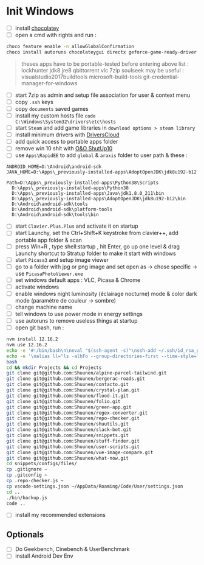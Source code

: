 # Init Windows

- [ ] install [chocolatey](https://chocolatey.org/install)
- [ ] open a cmd with rights and run :

```bash
choco feature enable -n allowGlobalConfirmation
choco install autoruns chocolateygui directx geforce-game-ready-driver git GoogleChrome launchyqt nvm.portable spotify steam vcredist-all vscode
```

> theses apps have to be portable-tested before entering above list : lockhunter jdk8 jre8 qbittorrent vlc 7zip soulseek
> may be useful : visualstudio2017buildtools microsoft-build-tools git-credential-manager-for-windows

- [ ] start 7zip as admin and setup file association for user & context menu
- [ ] copy `.ssh` keys
- [ ] copy `documents` saved games
- [ ] install my custom hosts file `code C:\Windows\System32\drivers\etc\hosts`
- [ ] start `Steam` and add game libraries in `download options > steam library`
- [ ] install minimum drivers with [DriversCloud](https://www.driverscloud.com)
- [ ] add quick access to portable apps folder
- [ ] remove win 10 shit with [O&O ShutUp10](https://www.oo-software.com/en/shutup10)
- [ ] use `Apps\RapidEE` to add `global` & `araxis` folder to user path & these :

```text
ANDROID_HOME=D:\Android\android-sdk
JAVA_HOME=D:\Apps\_previously-installed-apps\AdoptOpenJDK\jdk8u192-b12

Path=D:\Apps\_previously-installed-apps\Python38\Scripts
  D:\Apps\_previously-installed-apps\Python38
  D:\Apps\_previously-installed-apps\Java\jdk1.8.0_211\bin
  D:\Apps\_previously-installed-apps\AdoptOpenJDK\jdk8u192-b12\bin
  D:\Android\android-sdk\tools
  D:\Android\android-sdk\platform-tools
  D:\Android\android-sdk\tools\bin
```

- [ ] start `Clavier.Plus.Plus` and activate it on startup
- [ ] start Launchy, set the Ctrl+Shift+K keystroke from clavier++, add portable app folder & scan
- [ ] press Win+R , type shell:startup , hit Enter, go up one level & drag Launchy shortcut to Stratup folder to make it start with windows
- [ ] start `Picasa3` and setup image viewer
- [ ] go to a folder with jpg or png image and set open as -> chose specific -> use `PicasaPhotoViewer.exe`
- [ ] set windows default apps : VLC, Picasa & Chrome
- [ ] activate windows
- [ ] enable windows night luminosity (éclairage nocturne) mode & color dark mode (paramètre de couleur -> sombre)
- [ ] change machine name
- [ ] tell windows to use power mode in energy settings
- [ ] use autoruns to remove useless things at startup
- [ ] open git bash, run :

```bash
nvm install 12.16.2
nvm use 12.16.2
echo -e '#!/bin/bash\n\neval "$(ssh-agent -s)"\nssh-add ~/.ssh/id_rsa_gh' > ~/.bashrc
echo -e '\nalias ll="ls -alhFo --group-directories-first --time-style=long-iso --color=auto"' >> ~/.bashrc
bash
cd && mkdir Projects && cd Projects
git clone git@github.com:Shuunen/alpine-parcel-tailwind.git
git clone git@github.com:Shuunen/bergerac-roads.git
git clone git@github.com:Shuunen/contacto.git
git clone git@github.com:Shuunen/crystal-plan.git
git clone git@github.com:Shuunen/flood-it.git
git clone git@github.com:Shuunen/folio.git
git clone git@github.com:Shuunen/green-app.git
git clone git@github.com:Shuunen/regex-converter.git
git clone git@github.com:Shuunen/repo-checker.git
git clone git@github.com:Shuunen/shuutils.git
git clone git@github.com:Shuunen/slack-bot.git
git clone git@github.com:Shuunen/snippets.git
git clone git@github.com:Shuunen/stuff-finder.git
git clone git@github.com:Shuunen/user-scripts.git
git clone git@github.com:Shuunen/vue-image-compare.git
git clone git@github.com:Shuunen/what-now.git
cd snippets/configs/files/
cp .gitignore ~
cp .gitconfig ~
cp .repo-checker.js ~
cp vscode-settings.json ~/AppData/Roaming/Code/User/settings.json
cd ..
./bin/backup.js
code ..
```

- [ ] install my recommended extensions

## Optionals

- [ ] Do Geekbench, Cinebench & UserBenchmark
- [ ] install Android Dev Env
